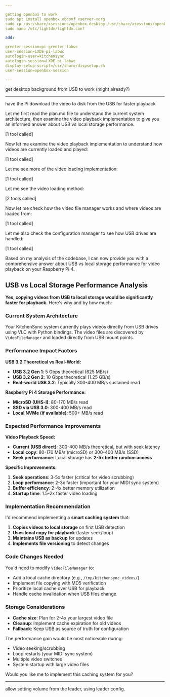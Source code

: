 ```yaml
---

getting openbox to work
sudo apt install openbox obconf xserver-xorg
sudo cp /usr/share/xsessions/openbox.desktop /usr/share/xsessions/openbox-session.desktop
sudo nano /etc/lightdm/lightdm.conf

add:

greeter-session=pi-greeter-labwc
user-session=LXDE-pi-labwc
autologin-user=kitchensync
autologin-session=LXDE-pi-labwc
display-setup-script=/usr/share/dispsetup.sh
user-session=openbox-session

---
```


get desktop background from USB to work (might already?)

---

have the Pi download the video to disk from the USB for faster playback

Let me first read the plan.md file to understand the current system architecture, then examine the video playback implementation to give you an informed answer about USB vs local storage performance.


[1 tool called]

Now let me examine the video playback implementation to understand how videos are currently loaded and played:


[1 tool called]

Let me see more of the video loading implementation:


[1 tool called]

Let me see the video loading method:


[2 tools called]

Now let me check how the video file manager works and where videos are loaded from:


[1 tool called]

Let me also check the configuration manager to see how USB drives are handled:


[1 tool called]

Based on my analysis of the codebase, I can now provide you with a comprehensive answer about USB vs local storage performance for video playback on your Raspberry Pi 4.

## USB vs Local Storage Performance Analysis

**Yes, copying videos from USB to local storage would be significantly faster for playback.** Here's why and by how much:

### Current System Architecture
Your KitchenSync system currently plays videos directly from USB drives using VLC with Python bindings. The video files are discovered by `VideoFileManager` and loaded directly from USB mount points.

### Performance Impact Factors

**USB 3.2 Theoretical vs Real-World:**
- **USB 3.2 Gen 1**: 5 Gbps theoretical (625 MB/s)
- **USB 3.2 Gen 2**: 10 Gbps theoretical (1.25 GB/s)
- **Real-world USB 3.2**: Typically 300-400 MB/s sustained read

**Raspberry Pi 4 Storage Performance:**
- **MicroSD (UHS-I)**: 80-170 MB/s read
- **SSD via USB 3.0**: 300-400 MB/s read
- **Local NVMe (if available)**: 500+ MB/s read

### Expected Performance Improvements

**Video Playback Speed:**
- **Current (USB direct)**: 300-400 MB/s theoretical, but with seek latency
- **Local copy**: 80-170 MB/s (microSD) or 300-400 MB/s (SSD)
- **Seek performance**: Local storage has **2-5x better random access**

**Specific Improvements:**
1. **Seek operations**: 3-5x faster (critical for video scrubbing)
2. **Loop performance**: 2-3x faster (important for your MIDI sync system)
3. **Buffer efficiency**: 2-4x better memory utilization
4. **Startup time**: 1.5-2x faster video loading

### Implementation Recommendation

I'd recommend implementing a **smart caching system** that:

1. **Copies videos to local storage** on first USB detection
2. **Uses local copy for playback** (faster seek/loop)
3. **Maintains USB as backup** for updates
4. **Implements file versioning** to detect changes

### Code Changes Needed

You'd need to modify `VideoFileManager` to:
- Add a local cache directory (e.g., `/tmp/kitchensync_videos/`)
- Implement file copying with MD5 verification
- Prioritize local cache over USB for playback
- Handle cache invalidation when USB files change

### Storage Considerations

- **Cache size**: Plan for 2-4x your largest video file
- **Cleanup**: Implement cache expiration for old videos
- **Fallback**: Keep USB as source of truth for configuration

The performance gain would be most noticeable during:
- Video seeking/scrubbing
- Loop restarts (your MIDI sync system)
- Multiple video switches
- System startup with large video files

Would you like me to implement this caching system for you?

---

allow setting volume from the leader, using leader config.
